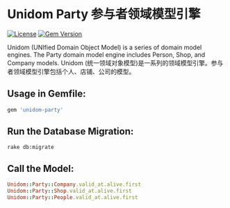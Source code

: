# Unidom Party 参与者领域模型引擎

[![License](https://img.shields.io/badge/license-MIT-green.svg)](http://opensource.org/licenses/MIT)
[![Gem Version](https://badge.fury.io/rb/unidom-party.svg)](https://badge.fury.io/rb/unidom-party)

Unidom (UNIfied Domain Object Model) is a series of domain model engines. The Party domain model engine includes Person, Shop, and Company models.
Unidom (统一领域对象模型)是一系列的领域模型引擎。参与者领域模型引擎包括个人、店铺、公司的模型。

## Usage in Gemfile:
```ruby
gem 'unidom-party'
```

## Run the Database Migration:
```shell
rake db:migrate
```

## Call the Model:
```ruby
Unidom::Party::Company.valid_at.alive.first
Unidom::Party::Shop.valid_at.alive.first
Unidom::Party::People.valid_at.alive.first
```
